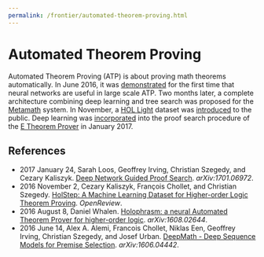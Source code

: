 ```yaml
---
permalink: /frontier/automated-theorem-proving.html
---
```

# Automated Theorem Proving

Automated Theorem Proving (ATP) is about proving math theorems automatically. In June 2016, it was [demonstrated](https://arxiv.org/abs/1606.04442) for the first time that neural networks are useful in large scale ATP. Two months later, a complete architecture combining deep learning and tree search was proposed for the [Metamath](http://us.metamath.org/) system. In November, a [HOL Light](https://www.cl.cam.ac.uk/~jrh13/hol-light/) dataset was [introduced](https://openreview.net/forum?id=ryuxYmvel) to the public. Deep learning was [incorporated](https://arxiv.org/abs/1701.06972) into the proof search procedure of the [E Theorem Prover](http://wwwlehre.dhbw-stuttgart.de/~sschulz/E/E.html) in January 2017.

## References

* 2017 January 24, Sarah Loos, Geoffrey Irving, Christian Szegedy, and Cezary Kaliszyk. [Deep Network Guided Proof Search](https://arxiv.org/abs/1701.06972). *arXiv:1701.06972*.
* 2016 November 2, Cezary Kaliszyk, François Chollet, and Christian Szegedy. [HolStep: A Machine Learning Dataset for Higher-order Logic Theorem Proving](https://openreview.net/forum?id=ryuxYmvel). *OpenReview*.
* 2016 August 8, Daniel Whalen. [Holophrasm: a neural Automated Theorem Prover for higher-order logic](https://arxiv.org/abs/1608.02644). *arXiv:1608.02644*.
* 2016 June 14, Alex A. Alemi, Francois Chollet, Niklas Een, Geoffrey Irving, Christian Szegedy, and Josef Urban. [DeepMath - Deep Sequence Models for Premise Selection](https://arxiv.org/abs/1606.04442). *arXiv:1606.04442*.
